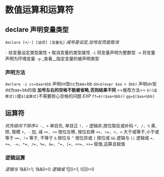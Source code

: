 # 数值运算和运算符


## declare 声明变量类型

`declare [+/-] [选项] [变量名]`
_减号是设定,加号反而是取消_

`-` 给变量设定类型属性
`+` 取消变量的类型属性
`-i` 将变量声明为整数型
`-x` 将变量声明为环境变量
`-p` _查看__指定变量的被声明类型


### 声明方法
`declare -i cc=$aa+$bb` 声明int型cc为aa+bb
`dd=$(expr $aa + $bb)` 声明str型dd为aa+bb的值
**加号左右的空格不能被省略,否则结果不同**
==推荐方法==
`$((运算式))`或`$[运算式]`不需要担心空格的问题
_EXP_
`ff=$(($aa+$bb))`
`gg=$[$aa+$bb]`

## 运算符
_优先级向下排序↓_
`-, +` 单目负, 单目正
`!, ~` 逻辑非,按位取反或补码
`*, /, %` 乘, 除, 取模
`+, -` 加, 减
`<<, >>` 按位左移, 按位右移
`<=, >=, <, >` 大于或等于,小于或等于
`==, !=` 等于, 不等于
`&` 按位与
`^` 按位异或
`|` 按位或
`&&` 逻辑与
`||` 逻辑或
`=, +=, -=, *=, /=, %=, &=, ^=, |=, <<=, >>=` 赋值,运算且赋值

### 逻辑运算

_逻辑与_
1&&1=1; 1&&0=0
_逻辑或_
1||0=1; 0||0=0



